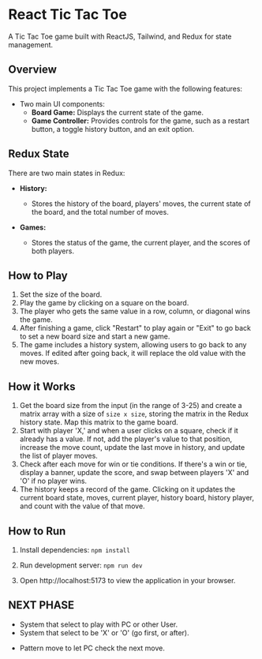 # React Tic Tac Toe

A Tic Tac Toe game built with ReactJS, Tailwind, and Redux for state management.

## Overview

This project implements a Tic Tac Toe game with the following features:

- Two main UI components:
  - **Board Game:** Displays the current state of the game.
  - **Game Controller:** Provides controls for the game, such as a restart button, a toggle history button, and an exit option.

## Redux State

There are two main states in Redux:

- **History:**
  - Stores the history of the board, players' moves, the current state of the board, and the total number of moves.

- **Games:**
  - Stores the status of the game, the current player, and the scores of both players.

## How to Play

1. Set the size of the board.
2. Play the game by clicking on a square on the board.
3. The player who gets the same value in a row, column, or diagonal wins the game.
4. After finishing a game, click "Restart" to play again or "Exit" to go back to set a new board size and start a new game.
5. The game includes a history system, allowing users to go back to any moves. If edited after going back, it will replace the old value with the new moves.

## How it Works

1. Get the board size from the input (in the range of 3-25) and create a matrix array with a size of `size x size`, storing the matrix in the Redux history state. Map this matrix to the game board.
2. Start with player 'X,' and when a user clicks on a square, check if it already has a value. If not, add the player's value to that position, increase the move count, update the last move in history, and update the list of player moves.
3. Check after each move for win or tie conditions. If there's a win or tie, display a banner, update the score, and swap between players 'X' and 'O' if no player wins.
4. The history keeps a record of the game. Clicking on it updates the current board state, moves, current player, history board, history player, and count with the value of that move.

## How to Run

1. Install dependencies:
   `npm install`

2. Run development server:
   `npm run dev`

3. Open http://localhost:5173 to view the application in your browser.

## NEXT PHASE
- System that select to play with PC or other User.
- System that select to be 'X' or 'O' (go first, or after).
* Pattern move to let PC check the next move.